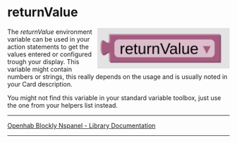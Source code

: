 # returnValue

[<img src="img/blockLibrary_nspanel_helpers_returnValue.png" align="right" width="300">](img/blockLibrary_nspanel_helpers_returnValue.png)

The *returnValue* environment variable can be used in your action statements to get the values entered or configured trough your display. This variable might contain numbers or strings, this really depends on the usage and is usually noted in your Card description.

You might not find this variable in your standard variable toolbox, just use the one from your helpers list instead.<br clear="right"/> 

---

[Openhab Blockly Nspanel - Library Documentation](README.md)

---
